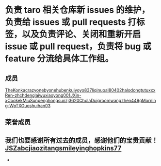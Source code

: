# 负责 taro 相关仓库新 issues 的维护，负责给 issues 或 pull requests 打标签，以及负责评论、关闭和重新开启 issue 或 pull request，负责将 bug 或 feature 分流给具体工作组。
## 成员[​](role-triage.html#成员)
[TheKonka](https://github.com/TheKonka)[crazyonebyone](https://github.com/crazyonebyone)[hubenkui](https://github.com/hubenkui)[yoyo837](https://github.com/yoyo837)[liqinuo](https://github.com/liqinuo)[al80402](https://github.com/al80402)[halodong](https://github.com/halodong)[tutuxxx](https://github.com/tutuxxx)[Ren-zhch](https://github.com/Ren-zhch)[denglai](https://github.com/denglai)[wuxiaoyong001](https://github.com/wuxiaoyong001)[JXin-x](https://github.com/JXin-x)[Cookek](https://github.com/Cookeke)[MiuSun](https://github.com/MiuSun)[penghongsun](https://github.com/penghongsun)[zj3620](https://github.com/zj3620)[CholaDu](https://github.com/CholaDu)[jqroom](https://github.com/jqroom)[wangzhen449](https://github.com/wangzhen449)[gMorning-Wp](https://github.com/gMorning-Wp)[TXGuo](https://github.com/TXGuo)[shuihan03](https://github.com/shuihan03)
## 荣誉成员[​](role-triage.html#荣誉成员)
我们也要感谢所有过去的成员，感谢他们的宝贵贡献！
[JSZabc](https://github.com/JSZabc)[jiaozitang](https://github.com/jiaozitang)[smileying](https://github.com/smileying)[hopkins77](https://github.com/hopkins77)
- 
-
